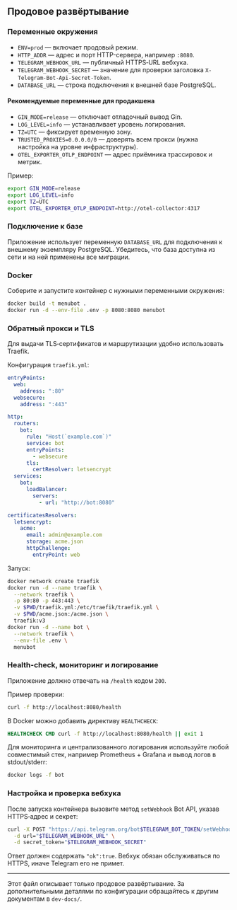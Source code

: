 ## Продовое развёртывание

### Переменные окружения
- `ENV=prod` — включает продовый режим.
- `HTTP_ADDR` — адрес и порт HTTP-сервера, например `:8080`.
- `TELEGRAM_WEBHOOK_URL` — публичный HTTPS‑URL вебхука.
- `TELEGRAM_WEBHOOK_SECRET` — значение для проверки заголовка `X-Telegram-Bot-Api-Secret-Token`.
- `DATABASE_URL` — строка подключения к внешней базе PostgreSQL.

#### Рекомендуемые переменные для продакшена
- `GIN_MODE=release` — отключает отладочный вывод Gin.
- `LOG_LEVEL=info` — устанавливает уровень логирования.
- `TZ=UTC` — фиксирует временную зону.
- `TRUSTED_PROXIES=0.0.0.0/0` — доверять всем прокси (нужна настройка на уровне инфраструктуры).
- `OTEL_EXPORTER_OTLP_ENDPOINT` — адрес приёмника трассировок и метрик.

Пример:

```bash
export GIN_MODE=release
export LOG_LEVEL=info
export TZ=UTC
export OTEL_EXPORTER_OTLP_ENDPOINT=http://otel-collector:4317
```

### Подключение к базе
Приложение использует переменную `DATABASE_URL` для подключения к внешнему экземпляру PostgreSQL. Убедитесь, что база доступна из сети и на ней применены все миграции.

### Docker
Соберите и запустите контейнер с нужными переменными окружения:

```bash
docker build -t menubot .
docker run -d --env-file .env -p 8080:8080 menubot
```

### Обратный прокси и TLS
Для выдачи TLS‑сертификатов и маршрутизации удобно использовать Traefik.

Конфигурация `traefik.yml`:

```yaml
entryPoints:
  web:
    address: ":80"
  websecure:
    address: ":443"

http:
  routers:
    bot:
      rule: "Host(`example.com`)"
      service: bot
      entryPoints:
        - websecure
      tls:
        certResolver: letsencrypt
  services:
    bot:
      loadBalancer:
        servers:
          - url: "http://bot:8080"

certificatesResolvers:
  letsencrypt:
    acme:
      email: admin@example.com
      storage: acme.json
      httpChallenge:
        entryPoint: web
```

Запуск:

```bash
docker network create traefik
docker run -d --name traefik \
  --network traefik \
  -p 80:80 -p 443:443 \
  -v $PWD/traefik.yml:/etc/traefik/traefik.yml \
  -v $PWD/acme.json:/acme.json \
  traefik:v3
docker run -d --name bot \
  --network traefik \
  --env-file .env \
  menubot
```

### Health-check, мониторинг и логирование
Приложение должно отвечать на `/health` кодом `200`.

Пример проверки:

```bash
curl -f http://localhost:8080/health
```

В Docker можно добавить директиву `HEALTHCHECK`:

```Dockerfile
HEALTHCHECK CMD curl -f http://localhost:8080/health || exit 1
```

Для мониторинга и централизованного логирования используйте любой совместимый стек, например Prometheus + Grafana и вывод логов в stdout/stderr:

```bash
docker logs -f bot
```

### Настройка и проверка вебхука
После запуска контейнера вызовите метод `setWebhook` Bot API, указав HTTPS‑адрес и секрет:

```bash
curl -X POST "https://api.telegram.org/bot$TELEGRAM_BOT_TOKEN/setWebhook" \
  -d url="$TELEGRAM_WEBHOOK_URL" \
  -d secret_token="$TELEGRAM_WEBHOOK_SECRET"
```

Ответ должен содержать `"ok":true`. Вебхук обязан обслуживаться по HTTPS, иначе Telegram его не примет.

---
Этот файл описывает только продовое развёртывание. За дополнительными деталями по конфигурации обращайтесь к другим документам в `dev-docs/`.

